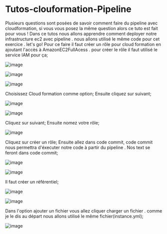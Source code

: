 # Tutos-clouformation-Pipeline
Plusieurs questions sont posées de savoir comment faire du pipeline avec cloudformation, si vous vous posez la même question alors ce tuto est fait pour vous ! Dans ce tutos nous allons apprendre comment deployer notre infrastructure ec2 avec pipeline . nous allons utilisé le même code pour cet exercice . let's go! 
Pour ce faire il faut créer un rôle pour cloud formation en ajoutant l'accès à AmazonEC2FullAcess . pour créer le rôle il faut utilisé le service IAM pour ça;

![image](https://github.com/AWS-Re-Start-RDC-KINSHASA-1/Tutos-clouformation-Pipeline/assets/114914329/895cf57d-d14f-4c0a-be16-1eab42f4041d)


![image](https://github.com/AWS-Re-Start-RDC-KINSHASA-1/Tutos-clouformation-Pipeline/assets/114914329/b9f3bef7-7f85-4fa8-a39a-b2a6b7827787)



![image](https://github.com/AWS-Re-Start-RDC-KINSHASA-1/Tutos-clouformation-Pipeline/assets/114914329/82c9aaa3-48f2-4a9c-9081-3bfe09275f2a)


Choisissez Cloud formation comme option;
Ensuite cliquez sur suivant;


![image](https://github.com/AWS-Re-Start-RDC-KINSHASA-1/Tutos-clouformation-Pipeline/assets/114914329/fbc7533c-e89d-43f5-87b3-3bcc11f000bd)



![image](https://github.com/AWS-Re-Start-RDC-KINSHASA-1/Tutos-clouformation-Pipeline/assets/114914329/7a806e7f-15ec-4fe5-9802-60ce8a280df8)


Cliquez sur suivant;
Ensuite nomez votre rôle;


![image](https://github.com/AWS-Re-Start-RDC-KINSHASA-1/Tutos-clouformation-Pipeline/assets/114914329/c1bd9772-2522-4a8f-ad56-a9ff4d1175c3)



Cliquez sur créer un rôle;
Ensuite allez dans code commit, code commit nous permettra d'éxecuter notre code à partir du pipeline . Nos text se feront dans code commit;



![image](https://github.com/AWS-Re-Start-RDC-KINSHASA-1/Tutos-clouformation-Pipeline/assets/114914329/7a0db6a8-f797-49bd-8222-21dce608446c)



![image](https://github.com/AWS-Re-Start-RDC-KINSHASA-1/Tutos-clouformation-Pipeline/assets/114914329/3849de3a-66d7-4958-907f-5b2133f3658a)


Il faut créer un référentiel;


![image](https://github.com/AWS-Re-Start-RDC-KINSHASA-1/Tutos-clouformation-Pipeline/assets/114914329/2d3b9522-3cbb-42c1-9dbd-b478c508de3c)



![image](https://github.com/AWS-Re-Start-RDC-KINSHASA-1/Tutos-clouformation-Pipeline/assets/114914329/6cd810ae-4a8a-4e61-be2b-3569901a4333)


Dans l'option ajouter un fichier vous allez cliquer charger un fichier . comme je le dis au départ nous allons utilisé le même fichier(instance.yml);


![image](https://github.com/AWS-Re-Start-RDC-KINSHASA-1/Tutos-clouformation-Pipeline/assets/114914329/bdee6537-c747-4e2e-bca9-75b3f4e97a5b)










